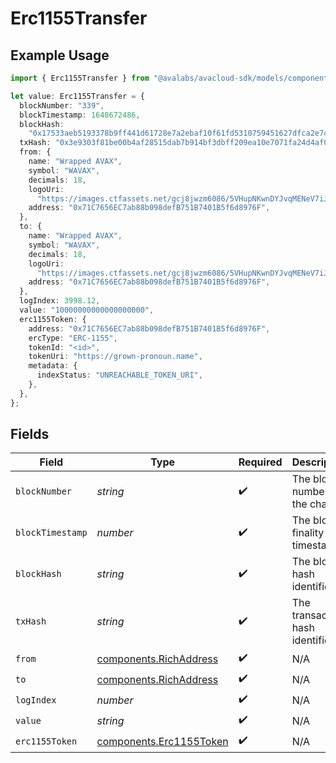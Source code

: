 # Erc1155Transfer

## Example Usage

```typescript
import { Erc1155Transfer } from "@avalabs/avacloud-sdk/models/components";

let value: Erc1155Transfer = {
  blockNumber: "339",
  blockTimestamp: 1648672486,
  blockHash:
    "0x17533aeb5193378b9ff441d61728e7a2ebaf10f61fd5310759451627dfca2e7c",
  txHash: "0x3e9303f81be00b4af28515dab7b914bf3dbff209ea10e7071fa24d4af0a112d4",
  from: {
    name: "Wrapped AVAX",
    symbol: "WAVAX",
    decimals: 18,
    logoUri:
      "https://images.ctfassets.net/gcj8jwzm6086/5VHupNKwnDYJvqMENeV7iJ/fdd6326b7a82c8388e4ee9d4be7062d4/avalanche-avax-logo.svg",
    address: "0x71C7656EC7ab88b098defB751B7401B5f6d8976F",
  },
  to: {
    name: "Wrapped AVAX",
    symbol: "WAVAX",
    decimals: 18,
    logoUri:
      "https://images.ctfassets.net/gcj8jwzm6086/5VHupNKwnDYJvqMENeV7iJ/fdd6326b7a82c8388e4ee9d4be7062d4/avalanche-avax-logo.svg",
    address: "0x71C7656EC7ab88b098defB751B7401B5f6d8976F",
  },
  logIndex: 3998.12,
  value: "10000000000000000000",
  erc1155Token: {
    address: "0x71C7656EC7ab88b098defB751B7401B5f6d8976F",
    ercType: "ERC-1155",
    tokenId: "<id>",
    tokenUri: "https://grown-pronoun.name",
    metadata: {
      indexStatus: "UNREACHABLE_TOKEN_URI",
    },
  },
};
```

## Fields

| Field                                                              | Type                                                               | Required                                                           | Description                                                        | Example                                                            |
| ------------------------------------------------------------------ | ------------------------------------------------------------------ | ------------------------------------------------------------------ | ------------------------------------------------------------------ | ------------------------------------------------------------------ |
| `blockNumber`                                                      | *string*                                                           | :heavy_check_mark:                                                 | The block number on the chain.                                     | 339                                                                |
| `blockTimestamp`                                                   | *number*                                                           | :heavy_check_mark:                                                 | The block finality timestamp.                                      | 1648672486                                                         |
| `blockHash`                                                        | *string*                                                           | :heavy_check_mark:                                                 | The block hash identifier.                                         | 0x17533aeb5193378b9ff441d61728e7a2ebaf10f61fd5310759451627dfca2e7c |
| `txHash`                                                           | *string*                                                           | :heavy_check_mark:                                                 | The transaction hash identifier.                                   | 0x3e9303f81be00b4af28515dab7b914bf3dbff209ea10e7071fa24d4af0a112d4 |
| `from`                                                             | [components.RichAddress](../../models/components/richaddress.md)   | :heavy_check_mark:                                                 | N/A                                                                |                                                                    |
| `to`                                                               | [components.RichAddress](../../models/components/richaddress.md)   | :heavy_check_mark:                                                 | N/A                                                                |                                                                    |
| `logIndex`                                                         | *number*                                                           | :heavy_check_mark:                                                 | N/A                                                                |                                                                    |
| `value`                                                            | *string*                                                           | :heavy_check_mark:                                                 | N/A                                                                | 10000000000000000000                                               |
| `erc1155Token`                                                     | [components.Erc1155Token](../../models/components/erc1155token.md) | :heavy_check_mark:                                                 | N/A                                                                |                                                                    |